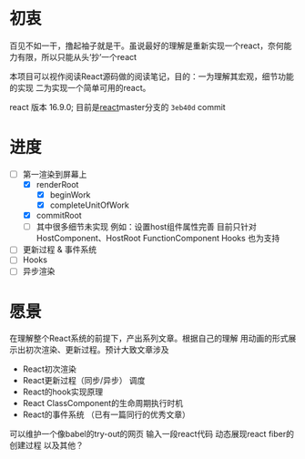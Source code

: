 # 初衷

百见不如一干，撸起袖子就是干。虽说最好的理解是重新实现一个react，奈何能力有限，所以只能从头‘抄’一个react

本项目可以视作阅读React源码做的阅读笔记，目的：一为理解其宏观，细节功能的实现 二为实现一个简单可用的react。

react 版本 16.9.0; 目前是[react](https://github.com/facebook/react)master分支的 `3eb40d` commit

# 进度

- [ ] 第一渲染到屏幕上
  - [x] renderRoot
    - [x] beginWork
    - [x] completeUnitOfWork
  - [x] commitRoot
  - [ ] 其中很多细节未实现 例如：设置host组件属性完善 目前只针对HostComponent、HostRoot FunctionComponent Hooks 也为支持
- [ ] 更新过程 & 事件系统
- [ ] Hooks
- [ ] 异步渲染

# 愿景

在理解整个React系统的前提下，产出系列文章。根据自己的理解 用动画的形式展示出初次渲染、更新过程。预计大致文章涉及

- React初次渲染
- React更新过程（同步/异步） 调度
- React的hook实现原理
- React ClassComponent的生命周期执行时机
- React的事件系统 （已有一篇同行的优秀文章）

可以维护一个像babel的try-out的网页 输入一段react代码 动态展现react fiber的创建过程 以及其他？